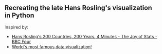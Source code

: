 ## Recreating the late Hans Rosling's visualization in Python

<p> Inspired by: </p>

* [Hans Rosling's 200 Countries, 200 Years, 4 Minutes - The Joy of Stats - BBC Four](https://www.youtube.com/watch?v=jbkSRLYSojo)
* [World's most famous data visualization!](https://www.youtube.com/watch?v=oYVLxaxn3Dg)

